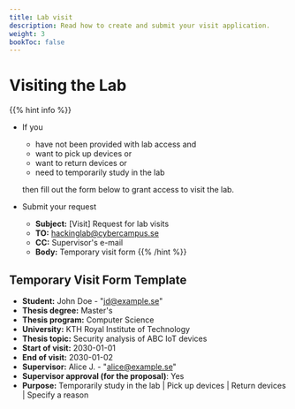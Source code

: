 ```yaml
---
title: Lab visit
description: Read how to create and submit your visit application.
weight: 3
bookToc: false
---
```


# Visiting the Lab

{{% hint info %}}
- If you 
  - have not been provided with lab access and
  - want to pick up devices or
  - want to return devices or
  - need to temporarily study in the lab
  
  then fill out the form below to grant access to visit the lab.
- Submit your request
  - **Subject:** [Visit] Request for lab visits
  - **TO:** hackinglab@cybercampus.se
  - **CC:** Supervisor's e-mail
  - **Body:** Temporary visit form
{{% /hint %}}

## Temporary Visit Form Template

- **Student:** John Doe - "jd@example.se"
- **Thesis degree:** Master's
- **Thesis program:** Computer Science
- **University:** KTH Royal Institute of Technology
- **Thesis topic:** Security analysis of ABC IoT devices
- **Start of visit:** 2030-01-01
- **End of visit:** 2030-01-02
- **Supervisor:** Alice J. - "alice@example.se"
- **Supervisor approval (for the proposal)**: Yes
- **Purpose:** Temporarily study in the lab | Pick up devices | Return devices | Specify a reason

